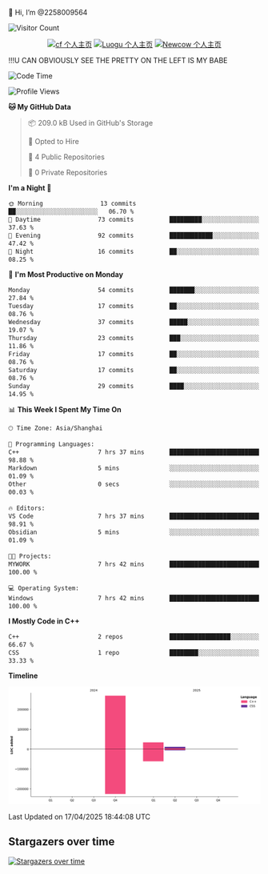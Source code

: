  👋 Hi, I’m @2258009564

![Visitor Count](https://profile-counter.glitch.me/{2258009564}/count.svg)

<!---
2258009564/2258009564 is a ✨ special ✨ repository because its `README.md` (this file) appears on your GitHub profile.
You can click the Preview link to take a look at your changes.
--->

<div align="center">

[![cf 个人主页](https://img.shields.io/badge/codeforces-alisa22580-yellow)](https://codeforces.com/profile/alisa22580)
[![Luogu 个人主页](https://img.shields.io/badge/Luogu-alisa_kujou-blue)](https://www.luogu.com.cn/user/1440708)
[![Newcow 个人主页](https://img.shields.io/badge/nowcoder-lzy-blue)](https://ac.nowcoder.com/acm/contest/profile/51334038)

</div>

!!!U CAN OBVIOUSLY SEE THE PRETTY ON THE LEFT IS MY BABE



<!--START_SECTION:waka-->
![Code Time](http://img.shields.io/badge/Code%20Time-235%20hrs%2052%20mins-blue)

![Profile Views](http://img.shields.io/badge/Profile%20Views-0-blue)

**🐱 My GitHub Data** 

> 📦 209.0 kB Used in GitHub's Storage 
 > 
> 💼 Opted to Hire
 > 
> 📜 4 Public Repositories 
 > 
> 🔑 0 Private Repositories 
 > 
**I'm a Night 🦉** 

```text
🌞 Morning                13 commits          ██░░░░░░░░░░░░░░░░░░░░░░░   06.70 % 
🌆 Daytime                73 commits          █████████░░░░░░░░░░░░░░░░   37.63 % 
🌃 Evening                92 commits          ████████████░░░░░░░░░░░░░   47.42 % 
🌙 Night                  16 commits          ██░░░░░░░░░░░░░░░░░░░░░░░   08.25 % 
```
📅 **I'm Most Productive on Monday** 

```text
Monday                   54 commits          ███████░░░░░░░░░░░░░░░░░░   27.84 % 
Tuesday                  17 commits          ██░░░░░░░░░░░░░░░░░░░░░░░   08.76 % 
Wednesday                37 commits          █████░░░░░░░░░░░░░░░░░░░░   19.07 % 
Thursday                 23 commits          ███░░░░░░░░░░░░░░░░░░░░░░   11.86 % 
Friday                   17 commits          ██░░░░░░░░░░░░░░░░░░░░░░░   08.76 % 
Saturday                 17 commits          ██░░░░░░░░░░░░░░░░░░░░░░░   08.76 % 
Sunday                   29 commits          ████░░░░░░░░░░░░░░░░░░░░░   14.95 % 
```


📊 **This Week I Spent My Time On** 

```text
🕑︎ Time Zone: Asia/Shanghai

💬 Programming Languages: 
C++                      7 hrs 37 mins       █████████████████████████   98.88 % 
Markdown                 5 mins              ░░░░░░░░░░░░░░░░░░░░░░░░░   01.09 % 
Other                    0 secs              ░░░░░░░░░░░░░░░░░░░░░░░░░   00.03 % 

🔥 Editors: 
VS Code                  7 hrs 37 mins       █████████████████████████   98.91 % 
Obsidian                 5 mins              ░░░░░░░░░░░░░░░░░░░░░░░░░   01.09 % 

🐱‍💻 Projects: 
MYWORK                   7 hrs 42 mins       █████████████████████████   100.00 % 

💻 Operating System: 
Windows                  7 hrs 42 mins       █████████████████████████   100.00 % 
```

**I Mostly Code in C++** 

```text
C++                      2 repos             █████████████████░░░░░░░░   66.67 % 
CSS                      1 repo              ████████░░░░░░░░░░░░░░░░░   33.33 % 
```



**Timeline**

![Lines of Code chart](https://raw.githubusercontent.com/2258009564/2258009564/main/assets/bar_graph.png)


 Last Updated on 17/04/2025 18:44:08 UTC
<!--END_SECTION:waka-->

## Stargazers over time
[![Stargazers over time](https://starchart.cc/2258009564/2258009564.svg?variant=adaptive)](https://starchart.cc/2258009564/2258009564)
